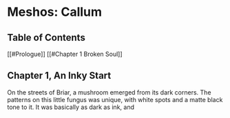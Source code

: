 # Meshos: Callum
## Table of Contents
[[#Prologue]]
[[#Chapter 1 Broken Soul]]

## Chapter 1, An Inky Start
On the streets of Briar, a mushroom emerged from its dark corners. The patterns on this little fungus was unique, with white spots and a matte black tone to it. It was basically as dark as ink, and 


